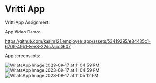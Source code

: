 

# Vritti App

Vritti App Assignment:

App Video Demo:

https://github.com/kasim121/employee_app/assets/53419295/e84435c1-6709-49b1-8ee8-22dc7acc0607

App screenshots:

![WhatsApp Image 2023-09-17 at 11 04 58 PM](https://github.com/kasim121/employee_app/assets/53419295/9fa9b470-7b2d-44a1-aa41-c81d78d42bdb)
![WhatsApp Image 2023-09-17 at 11 04 59 PM](https://github.com/kasim121/employee_app/assets/53419295/bbe94da7-f355-4d4f-9033-a0483f5db078)
![WhatsApp Image 2023-09-17 at 11 05 12 PM](https://github.com/kasim121/employee_app/assets/53419295/62aed32e-cf4f-47a6-8fc8-1740390bc181)


